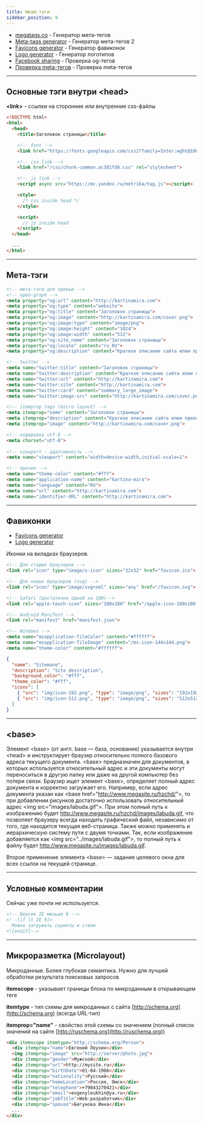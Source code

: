 ```yaml
---
title: Head-тэги
sidebar_position: 9
---
```


- [megatags.co](https://megatags.co/#generate-tags) - Генератор мета-тегов
- [Meta-tags generator](https://webcode.tools/) - Генератор мета-тегов 2
- [Favicons generator](https://realfavicongenerator.net/) - Генератор фавиконок
- [Logo generator](https://looka.com/logo-maker/) - Генератор логотипов
- [Facebook sharing](https://developers.facebook.com/tools/debug/) - Проверка og-тегов
- [Проверка meta-тегов](https://socialsharepreview.com/) - Проверка meta-тегов

***

## Основные тэги внутри &lt;head&gt;

**&lt;link&gt;** - ссылки на сторонние или внутренние css-файлы

```html
<!DOCTYPE html>
<html>
  <head>
    <title>Заголовок страницы</title>

    <!-- font -->
    <link href="https://fonts.googleapis.com/css2?family=Inter:wght@100;200;300;400;500;600;700;800;900" rel="stylesheet">

    <!-- css link -->
    <link href="/css/chunk-common.ac381fd6.css" rel="stylesheet">

    <!-- js link -->
    <script async src="https://mc.yandex.ru/metrika/tag.js"></script>

    <style>
      /* css inside head */
    </style>

    <script>
      // js inside head
    </script>
  </head>

  ...
</html>
```

***

## Mета-тэги

```html
<!-- мета-тэги для превью -->
<!-- open-graph -->
<meta property="og:url" content="http://kartinamira.com">
<meta property="og:type" content="website">
<meta property="og:title" content="Заголовок страницы">
<meta property="og:image" content="http://kartinamira.com/cover.png">
<meta property="og:image:type" content="image/png">
<meta property="og:image:height" content="1024">
<meta property="og:image:width" content="512">
<meta property="og:site_name" content="Заголовок страницы">
<meta property="og:locate" content="ru_RU">
<meta property="og:description" content="Краткое описание сайта илии приложения">

<!-- twitter -->
<meta name="twitter:title" content="Заголовок страницы">
<meta name="twitter:description" content="Краткое описание сайта илии приложения">
<meta name="twitter:url" content="http://kartinamira.com">
<meta name="twitter:site" content="http://kartinamira.com">
<meta name="twitter:card" content="summary_large_image">
<meta name="twitter:image:src" content="http://kartinamira.com/cover.png">

<!-- itemprop tags (micro layout) -->
<meta itemprop="name" content="Заголовок страницы">
<meta itemprop="description" content="Краткое описание сайта илии приложения">
<meta itemprop="image" content="http://kartinamira.com/cover.png">

<!-- кодировка utf-8 -->
<meta charset="utf-8">
    
<!-- viewport - адаптивность -->
<meta name="viewport" content="width=device-width,initial-scale=1">

<!-- прочее -->
<meta name="theme-color" content="#fff">
<meta name="application-name" content="kartina-mira">
<meta name="language" content="RU">
<meta name="url" content="http://kartinamira.com">
<meta name="identifier-URL" content="http://kartinamira.com">
```

***

## Фавиконки

- [Favicons generator](https://realfavicongenerator.net/)
- [Logo generator](https://looka.com/logo-maker/)

Иконки на вкладках браузеров.

```html
<!-- Для старых браузеров -->
<link rel="icon" type="image/x-icon" sizes="32x32" href="favicon.ico">

<!-- Для новых браузеров (svg) -->
<link rel="icon" type="image/svg+xml" sizes="any" href="/favicon.svg">

<!-- Safari (достаточно одной на 180)-->
<link rel="apple-touch-icon" sizes="180x180" href="/apple-icon-180x180.png">

<!-- Android Manifest -->
<link rel="manifest" href="manifest.json">

<!-- Windows -->
<meta name="msapplication-TileColor" content="#ffffff">
<meta name="msapplication-TileImage" content="/ms-icon-144x144.png">
<meta name="theme-color" content="#ffffff">

```

```json title="manifest.json"
{
  "name": "Sitemane",
  "description": "Site description",
  "background_color": "#fff",
  "theme_color": "#fff",
  "icons": [
    { "src": "img/icon-192.png", "type": "image/png", "sizes": "192x192" },
    { "src": "img/icon-512.png", "type": "image/png", "sizes": "512x512" },
  ]
}
```

***

## &lt;base&gt;

Элемент &lt;base&gt; (от англ. base — база, основание) указывается внутри &lt;head&gt; и инструктирует браузер относительно полного базового адреса текущего документа. &lt;base&gt; предназначен для документов, в которых используется относительный адрес и эти документы могут переноситься в другую папку или даже на другой компьютер без потери связи. Браузер ищет элемент &lt;base&gt;, определяет полный адрес документа и корректно загружает его. Например, если адрес документа указан как &lt;base href="http://www.megasite.ru/hzchd/"&gt;, то при добавлении рисунков достаточно использовать относительный адрес &lt;img src="images/labuda.gif"&gt;. При этом полный путь к изображению будет http://www.megasite.ru/hzchd/images/labuda.gif, что позволяет браузеру всегда находить графический файл, независимо от того, где находится текущая веб-страница. Также можно применять и иерархическую систему пути с двумя точками. Так, если изображение добавляется как &lt;img src="../images/labuda.gif"&gt;, то полный путь к файлу будет http://www.megasite.ru/images/labuda.gif.

Второе применение элемента &lt;base&gt; — задание целевого окна для всех ссылок на текущей странице.

***

## Условные комментарии

Сейчас уже почти не используется.

```html
<!-- Версия IE меньше 9 -->
<!--[if lt IE 9]>
  Можно загружать скрипты и стили
<![endif]-->
```

***

## Микроразметка (Microlayout)

Микроданные. Более глубокая семантика. Нужно для лучшей обработки результата поисковых запросов

**itemscope** - указывает границы блока по микроданным в открывающем теге

**itemtype** - тип схемы для микроданных с сайта [http://schema.org](http://schema.org) (всегда URL-тип)

**itemprop="name"** - свойство этой схемы со значением (полный список значений на сайте [http://ruschema.org](http://ruschema.org))

```html
<div itemscope itemtype="http://schema.org/Person">
  <div itemprop="name">Евгений Леухин</div>
  <img itemprop="image" src="http://server/photo.jpg">
  <div itemprop="gender">Мужской</div>
  <div itemprop="url">http://mysite.ru</div>
  <div itemprop="birthDate">01-04-1986</div>
  <div itemprop="nationality">Русский</div>
  <div itemprop="homeLocation">Россия, Омск</div>
  <div itemprop="telephone">+79043270421</div>
  <div itemprop="email">evgenyleukhin@ya.ru</div>
  <div itemprop="jobTitle">Web-разработчик</div>
  <div itemprop="spouse">Бегунова Инна</div>
  ...
</div>
```
